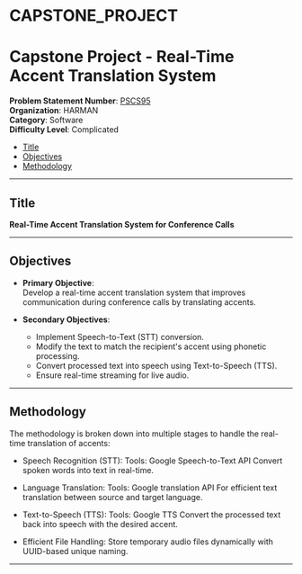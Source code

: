 # CAPSTONE_PROJECT
# Capstone Project - Real-Time Accent Translation System

**Problem Statement Number**: [PSCS95](#title)  
**Organization**: HARMAN  
**Category**: Software  
**Difficulty Level**: Complicated


- [Title](#title)
- [Objectives](#objectives)
- [Methodology](#methodology)

---

## <a name="title"></a> Title
**Real-Time Accent Translation System for Conference Calls**

---

## <a name="objectives"></a> Objectives
- **Primary Objective**:  
  Develop a real-time accent translation system that improves communication during conference calls by translating accents.

- **Secondary Objectives**:
  - Implement Speech-to-Text (STT) conversion.
  - Modify the text to match the recipient's accent using phonetic processing.
  - Convert processed text into speech using Text-to-Speech (TTS).
  - Ensure real-time streaming for live audio.

---


## <a name="methodology"></a> Methodology
The methodology is broken down into multiple stages to handle the real-time translation of accents:

- Speech Recognition (STT):
  Tools: Google Speech-to-Text API
  Convert spoken words into text in real-time.

- Language Translation:
  Tools: Google translation API
  For efficient text translation between source and target language.

- Text-to-Speech (TTS):
  Tools: Google TTS
  Convert the processed text back into speech with the desired accent.

- Efficient File Handling:
  Store temporary audio files dynamically with UUID-based unique naming.

---

